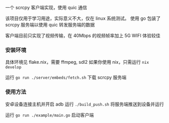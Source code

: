 一个 scrcpy 客户端实现，使用 quic 通信

该项目仅用于学习用途，实际意义不大，仅在 linux 系统测试。
使用 go 包装了 scrcpy 服务端以使用 quic 转发服务端的数据

客户端目前只实现了视频传输，在 40Mbps 的视频帧率加上 5G WIFI 体验较佳

### 安装环境

具体环境见 flake.nix，需要 ffmpeg, sdl2
如果你使用 nix，只需运行 `nix develop`

运行 `go run ./server/embeds/fetch.sh` 下载 scrcpy 服务端

### 使用方法

安卓设备连接主机并开启 adb
运行 `./build_push.sh` 将服务端推送到设备并运行

运行 `go run ./example/main.go` 启动客户端
